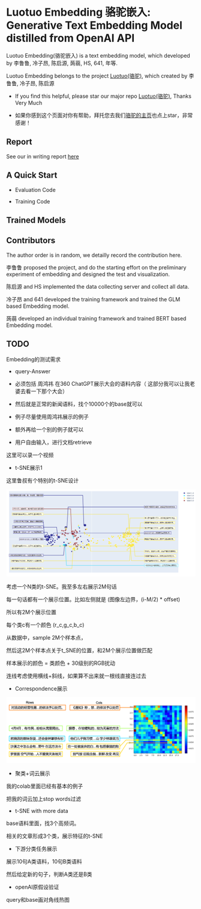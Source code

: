 # Luotuo Embedding 骆驼嵌入: Generative Text Embedding Model distilled from OpenAI API

Luotuo Embedding(骆驼嵌入) is a text embedding model, which developed by 李鲁鲁, 冷子昂, 陈启源, 蒟蒻, HS, 641, 年等.

Luotuo Embedding belongs to the project [Luotuo(骆驼)](https://github.com/LC1332/Luotuo-Chinese-LLM), which created by 李鲁鲁, 冷子昂, 陈启源

+ If you find this helpful, please star our major repo [Luotuo(骆驼)](https://github.com/LC1332/Luotuo-Chinese-LLM), Thanks Very Much

+ 如果你感到这个页面对你有帮助，拜托您去我们[骆驼的主页](https://github.com/LC1332/Luotuo-Chinese-LLM)也点上star，非常感谢！

## Report

See our in writing report [here](./report.md)


## A Quick Start

+ Evaluation Code

+ Training Code

## Trained Models


## Contributors

The author order is in random, we detailly record the contribution here.

李鲁鲁 proposed the project, and do the starting effort on the preliminary experiment of embedding and designed the test and visualization.

陈启源 and HS implemented the data collecting server and collect all data.

冷子昂 and 641 developed the training framework and trained the GLM based Embedding model.

蒟蒻 developed an individual training framework and trained BERT based Embedding model.

## TODO

Embedding的测试需求

+ query-Answer

- 必须包括 周鸿祎 在360 ChatGPT展示大会的语料内容（ 这部分我可以让我老婆去看一下那个大会）

- 然后就是正常的新闻语料，找个10000个的base就可以

- 例子尽量使用周鸿祎展示的例子

- 额外再给一个别的例子就可以

+ 用户自由输入，进行文档retrieve

这里可以录一个视频

+ t-SNE展示1

这里鲁叔有个特别的t-SNE设计

<p align="center">
    <img src="image/super_tSNE.png">
</p>

考虑一个N类的t-SNE。我至多左右展示2M句话

每一句话都有一个展示位置。比如左侧就是 (图像左边界，(i-M/2) * offset)

所以有2M个展示位置

每个类c有一个颜色 (r_c,g_c,b_c)

从数据中，sample 2M个样本点，

然后这2M个样本点关于t_SNE的位置，和2M个展示位置做匹配

样本展示的颜色 = 类颜色 + 30级别的RGB扰动

连线考虑使用横线+斜线，如果算不出来就一根线直接连过去


+ Correspondence展示

<p align="center">
    <img src="image/CSEvisual.png">
</p>

+ 聚类+词云展示

我的colab里面已经有基本的例子

把我的词云加上stop words过滤


+ t-SNE with more data

base语料里面，找3个高频词。

相关的文章形成3个类，展示特征的t-SNE


+ 下游分类任务展示

展示10句A类语料，10句B类语料

然后给定新的句子，判断A类还是B类

+ openAI原假设验证

query和base画对角线热图 


